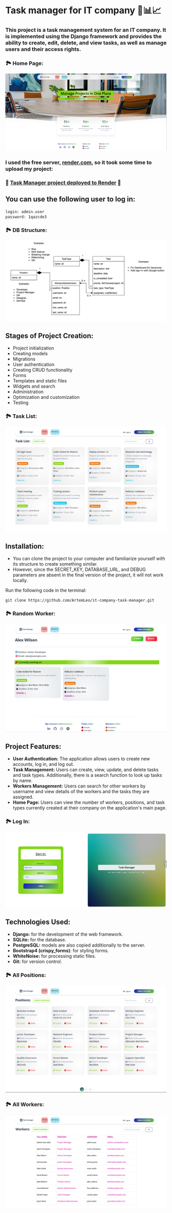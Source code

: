 <h1>Task manager for IT company 📆📊📈</h1>

<h3>This project is a task management system for an IT company. It is implemented using the Django framework and provides the ability to create, edit, delete, and view tasks, as well as manage users and their access rights.</h3>

### 🏞 Home Page:
![image](images/home_page.png)

### I used the free server, [render.com](https://render.com/), so it took some time to upload my project:
### 🔰 [Task Manager project deployed to Render](https://it-company-task-manager-pwni.onrender.com) 🔰
## You can use the following user to log in:

```
login: admin.user
password: 1qazcde3
```
### 🏞 DB Structure:
![image](images/db_structure.png)

## Stages of Project Creation:
<ul>
    <li>Project initialization</li>
    <li>Creating models</li>
    <li>Migrations</li>
    <li>User authentication</li>
    <li>Creating CRUD functionality</li>
    <li>Forms</li>
    <li>Templates and static files</li>
    <li>Widgets and search</li>
    <li>Administration</li>
    <li>Optimization and customization</li>
    <li>Testing</li>
</ul>

### 🏞 Task List:
![image](images/task_list.png)

## Installation:
<ul>
    <li>You can clone the project to your computer and familiarize yourself with its structure to create something similar.</li>
    <li>However, since the SECRET_KEY, DATABASE_URL, and DEBUG parameters are absent in the final version of the project, it will not work locally.</li>
</ul>

<p>Run the following code in the terminal:</p>

```
git clone https://github.com/ArtemLeo/it-company-task-manager.git
```

### 🏞 Random Worker:
![image](images/worker.png)

## Project Features:
- **User Authentication:** The application allows users to create new accounts, log in, and log out.
- **Task Management:** Users can create, view, update, and delete tasks and task types. Additionally, there is a search function to look up tasks by name.
- **Workers Management:** Users can search for other workers by username and view details of the workers and the tasks they are assigned.
- **Home Page:** Users can view the number of workers, positions, and task types currently created at their company on the application's main page.

### 🏞 Log In:
![image](images/log_in.png)

## Technologies Used:
- **Django:** for the development of the web framework.
- **SQLite:** for the database.
- **PostgreSQL:** models are also copied additionally to the server.
- **Bootstrap4 (crispy_forms)**: for styling forms.
- **WhiteNoise:** for processing static files.
- **Git:** for version control.


### 🏞 All Positions:
![image](images/positions.png)

### 🏞 All Workers:
![image](images/workers.png)
